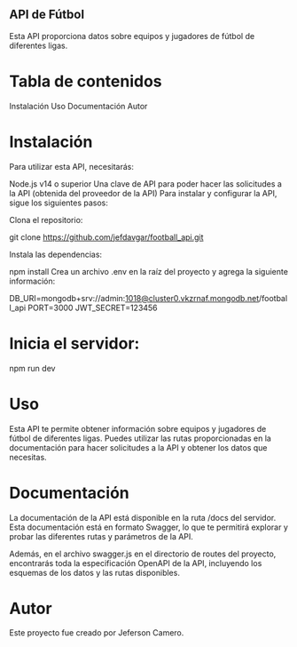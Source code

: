 ## API de Fútbol
Esta API proporciona datos sobre equipos y jugadores de fútbol de diferentes ligas.

# Tabla de contenidos
Instalación
Uso
Documentación
Autor

# Instalación
Para utilizar esta API, necesitarás:

Node.js v14 o superior
Una clave de API para poder hacer las solicitudes a la API (obtenida del proveedor de la API)
Para instalar y configurar la API, sigue los siguientes pasos:

Clona el repositorio:

git clone https://github.com/jefdavgar/football_api.git

Instala las dependencias:

npm install
Crea un archivo .env en la raíz del proyecto y agrega la siguiente información:

DB_URI=mongodb+srv://admin:1018@cluster0.vkzrnaf.mongodb.net/football_api
PORT=3000
JWT_SECRET=123456


# Inicia el servidor:

npm run dev
# Uso
Esta API te permite obtener información sobre equipos y jugadores de fútbol de diferentes ligas. Puedes utilizar las rutas proporcionadas en la documentación para hacer solicitudes a la API y obtener los datos que necesitas.

# Documentación
La documentación de la API está disponible en la ruta /docs del servidor. Esta documentación está en formato Swagger, lo que te permitirá explorar y probar las diferentes rutas y parámetros de la API.

Además, en el archivo swagger.js en el directorio de routes del proyecto, encontrarás toda la especificación OpenAPI de la API, incluyendo los esquemas de los datos y las rutas disponibles.

# Autor
Este proyecto fue creado por Jeferson Camero.

